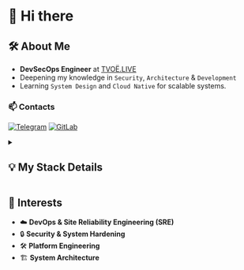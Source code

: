# 👋 Hi there

## 🛠 About Me

- **DevSecOps Engineer** at [TVOЁ.LIVE](https://tvoe.live)
- Deepening my knowledge in `Security`, `Architecture` & `Development`
- Learning `System Design` and `Cloud Native` for scalable systems.

### 📫 Contacts
[![Telegram](https://img.shields.io/badge/Telegram-2CA5E0?style=for-the-badge&logo=telegram&logoColor=white)](https://t.me/idmksim)
[![GitLab](https://img.shields.io/badge/gitlab-%23181717.svg?style=for-the-badge&logo=gitlab&logoColor=white)](https://gitlab.com/dmaksim)

<details>
<summary><h2>💡 My Stack Details</h2></summary>

### Containerization & Orchestration
![Docker](https://img.shields.io/badge/Docker-%230db7ed.svg?style=for-the-badge&logo=docker&logoColor=white)
![Kubernetes](https://img.shields.io/badge/kubernetes-%23326ce5.svg?style=for-the-badge&logo=kubernetes&logoColor=white)
![Docker Compose](https://img.shields.io/badge/Docker_Compose-2496ED?style=for-the-badge&logo=docker&logoColor=white)
![Helm](https://img.shields.io/badge/Helm-0F1689?style=for-the-badge&logo=helm&logoColor=white)

### CI/CD
![GitHub Actions](https://img.shields.io/badge/github%20actions-%232671E5.svg?style=for-the-badge&logo=githubactions&logoColor=white)
![GitLab CI](https://img.shields.io/badge/gitlab%20ci-%23181717.svg?style=for-the-badge&logo=gitlab&logoColor=white)
![ArgoCD](https://img.shields.io/badge/ARGO%20CD-%2307405e.svg?style=for-the-badge&logo=argocd&logoColor=white)
![Jenkins](https://img.shields.io/badge/jenkins-%232C5263.svg?style=for-the-badge&logo=jenkins&logoColor=white)

### Automation & IaC
![Terraform](https://img.shields.io/badge/terraform-%235835CC.svg?style=for-the-badge&logo=terraform&logoColor=white)
![Ansible](https://img.shields.io/badge/ansible-%231A1918.svg?style=for-the-badge&logo=ansible&logoColor=white)
![Python](https://img.shields.io/badge/python-3670A0?style=for-the-badge&logo=python&logoColor=ffdd54)
![Bash Script](https://img.shields.io/badge/bash_script-%23121011.svg?style=for-the-badge&logo=gnu-bash&logoColor=white)

### Networking
![Nginx](https://img.shields.io/badge/nginx-%23009639.svg?style=for-the-badge&logo=nginx&logoColor=white)
![Traefik](https://img.shields.io/badge/Traefik-24A1C1?style=for-the-badge&logo=traefikproxy&logoColor=white)
![Apache](https://img.shields.io/badge/Apache-D22128?style=for-the-badge&logo=apache&logoColor=white)
![WireGuard](https://img.shields.io/badge/WireGuard-%2388171A.svg?style=for-the-badge&logo=wireguard&logoColor=white)
![Squid](https://img.shields.io/badge/Squid-FF6C37?style=for-the-badge&logo=squid&logoColor=white)

### Monitoring & Observability
![Prometheus](https://img.shields.io/badge/Prometheus-E6522C?style=for-the-badge&logo=Prometheus&logoColor=white)
![Grafana](https://img.shields.io/badge/grafana-%23F46800.svg?style=for-the-badge&logo=grafana&logoColor=white)
![Jaeger](https://img.shields.io/badge/Jaeger-%2300ADD8.svg?style=for-the-badge&logo=jaeger&logoColor=white)
![Grafana Loki](https://img.shields.io/badge/Grafana_Loki-2C3E50?style=for-the-badge&logo=grafana&logoColor=white)
![Promtail](https://img.shields.io/badge/Promtail-2C3E50?style=for-the-badge&logo=grafana&logoColor=white)

### Security
![Vault](https://img.shields.io/badge/Vault-FFEC6E?style=for-the-badge&logo=vault&logoColor=000)
![Let's Encrypt](https://img.shields.io/badge/Let's_Encrypt-003A70?style=for-the-badge&logo=letsencrypt&logoColor=white)
![Firewalls](https://img.shields.io/badge/Firewalls-FF6600?style=for-the-badge&logo=firewall&logoColor=white)

### System Administration
![Linux](https://img.shields.io/badge/Linux-FCC624?style=for-the-badge&logo=linux&logoColor=black)
![PM2](https://img.shields.io/badge/pm2-6DA55F?style=for-the-badge&logo=pm2&logoColor=white)
![Vagrant](https://img.shields.io/badge/vagrant-%231563FF.svg?style=for-the-badge&logo=vagrant&logoColor=white)

### Databases & Message Brokers
![Postgres](https://img.shields.io/badge/postgres-%23316192.svg?style=for-the-badge&logo=postgresql&logoColor=white)
![Redis](https://img.shields.io/badge/Redis-%23DD0031.svg?style=for-the-badge&logo=redis&logoColor=white)
![MongoDB](https://img.shields.io/badge/MongoDB-%234ea94b.svg?style=for-the-badge&logo=mongodb&logoColor=white)
![RabbitMQ](https://img.shields.io/badge/RabbitMQ-FF6600?style=for-the-badge&logo=rabbitmq&logoColor=white)

### Development
![Go](https://img.shields.io/badge/Go-%2300ADD8.svg?style=for-the-badge&logo=go&logoColor=white)
![NodeJS](https://img.shields.io/badge/node.js-6DA55F?style=for-the-badge&logo=node.js&logoColor=white)
![NestJS](https://img.shields.io/badge/nestjs-%23E0234E.svg?style=for-the-badge&logo=nestjs&logoColor=white)

</details>

## 🚀 Interests

- ☁️ **DevOps & Site Reliability Engineering (SRE)**
- 🔒 **Security & System Hardening**
- 🛠️ **Platform Engineering**
- 🏗️ **System Architecture**

